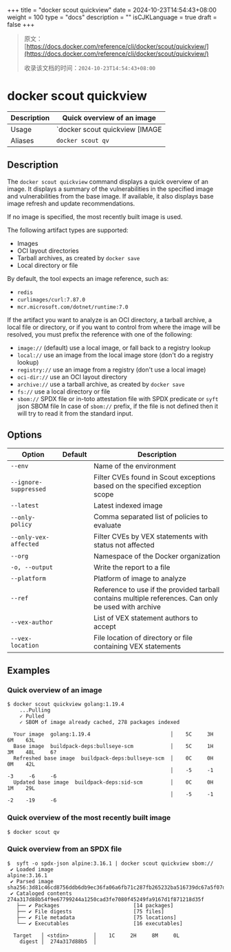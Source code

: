 +++
title = "docker scout quickview"
date = 2024-10-23T14:54:43+08:00
weight = 100
type = "docs"
description = ""
isCJKLanguage = true
draft = false
+++

> 原文：[https://docs.docker.com/reference/cli/docker/scout/quickview/](https://docs.docker.com/reference/cli/docker/scout/quickview/)
>
> 收录该文档的时间：`2024-10-23T14:54:43+08:00`

# docker scout quickview

| Description | Quick overview of an image                         |
| :---------- | -------------------------------------------------- |
| Usage       | `docker scout quickview [IMAGE|DIRECTORY|ARCHIVE]` |
| Aliases     | `docker scout qv`                                  |

## Description

The `docker scout quickview` command displays a quick overview of an image. It displays a summary of the vulnerabilities in the specified image and vulnerabilities from the base image. If available, it also displays base image refresh and update recommendations.

If no image is specified, the most recently built image is used.

The following artifact types are supported:

- Images
- OCI layout directories
- Tarball archives, as created by `docker save`
- Local directory or file

By default, the tool expects an image reference, such as:

- `redis`
- `curlimages/curl:7.87.0`
- `mcr.microsoft.com/dotnet/runtime:7.0`

If the artifact you want to analyze is an OCI directory, a tarball archive, a local file or directory, or if you want to control from where the image will be resolved, you must prefix the reference with one of the following:

- `image://` (default) use a local image, or fall back to a registry lookup
- `local://` use an image from the local image store (don't do a registry lookup)
- `registry://` use an image from a registry (don't use a local image)
- `oci-dir://` use an OCI layout directory
- `archive://` use a tarball archive, as created by `docker save`
- `fs://` use a local directory or file
- `sbom://` SPDX file or in-toto attestation file with SPDX predicate or `syft` json SBOM file In case of `sbom://` prefix, if the file is not defined then it will try to read it from the standard input.

## Options

| Option                | Default | Description                                                  |
| --------------------- | ------- | ------------------------------------------------------------ |
| `--env`               |         | Name of the environment                                      |
| `--ignore-suppressed` |         | Filter CVEs found in Scout exceptions based on the specified exception scope |
| `--latest`            |         | Latest indexed image                                         |
| `--only-policy`       |         | Comma separated list of policies to evaluate                 |
| `--only-vex-affected` |         | Filter CVEs by VEX statements with status not affected       |
| `--org`               |         | Namespace of the Docker organization                         |
| `-o, --output`        |         | Write the report to a file                                   |
| `--platform`          |         | Platform of image to analyze                                 |
| `--ref`               |         | Reference to use if the provided tarball contains multiple references. Can only be used with archive |
| `--vex-author`        |         | List of VEX statement authors to accept                      |
| `--vex-location`      |         | File location of directory or file containing VEX statements |

## Examples

### Quick overview of an image



```console
$ docker scout quickview golang:1.19.4
    ...Pulling
    ✓ Pulled
    ✓ SBOM of image already cached, 278 packages indexed

  Your image  golang:1.19.4                          │    5C     3H     6M    63L
  Base image  buildpack-deps:bullseye-scm            │    5C     1H     3M    48L     6?
  Refreshed base image  buildpack-deps:bullseye-scm  │    0C     0H     0M    42L
                                                     │    -5     -1     -3     -6     -6
  Updated base image  buildpack-deps:sid-scm         │    0C     0H     1M    29L
                                                     │    -5     -1     -2    -19     -6
```

### Quick overview of the most recently built image



```console
$ docker scout qv
```

### Quick overview from an SPDX file



```console
$  syft -o spdx-json alpine:3.16.1 | docker scout quickview sbom://
 ✔ Loaded image                                                                                                                              alpine:3.16.1
 ✔ Parsed image                                                                    sha256:3d81c46cd8756ddb6db9ec36fa06a6fb71c287fb265232ba516739dc67a5f07d
 ✔ Cataloged contents                                                                     274a317d88b54f9e67799244a1250cad3fe7080f45249fa9167d1f871218d35f
   ├── ✔ Packages                        [14 packages]
   ├── ✔ File digests                    [75 files]
   ├── ✔ File metadata                   [75 locations]
   └── ✔ Executables                     [16 executables]

  Target   │ <stdin>        │    1C     2H     8M     0L
    digest │  274a317d88b5  │
```
